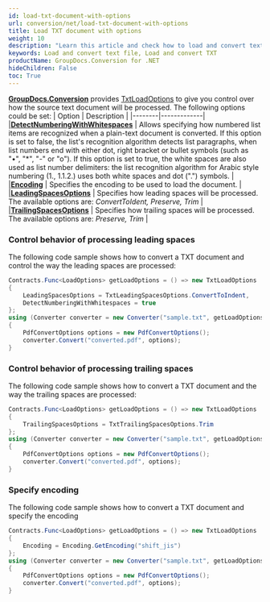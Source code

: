```yaml
---
id: load-txt-document-with-options
url: conversion/net/load-txt-document-with-options
title: Load TXT document with options
weight: 10
description: "Learn this article and check how to load and convert text files with advanced options using GroupDocs.Conversion for .NET API."
keywords: Load and convert text file, Load and convert TXT
productName: GroupDocs.Conversion for .NET
hideChildren: False
toc: True
---
```

[**GroupDocs.Conversion**](https://products.groupdocs.com/conversion/net) provides [TxtLoadOptions](https://reference.groupdocs.com/conversion/net/groupdocs.conversion.options.load/txtloadoptions) to give you control over how the source text document will be processed. The following options could be set:
| Option | Description |
|--------|-------------|
|**[DetectNumberingWithWhitespaces](https://reference.groupdocs.com/conversion/net/groupdocs.conversion.options.load/txtloadoptions/detectnumberingwithwhitespaces)** | Allows specifying how numbered list items are recognized when a plain-text document is converted. If this option is set to false, the list's recognition algorithm detects list paragraphs, when list numbers end with either dot, right bracket or bullet symbols (such as "•", "\*", "-" or "o"). If this option is set to true, the white spaces are also used as list number delimiters: the list recognition algorithm for Arabic style numbering (1., 1.1.2.) uses both white spaces and dot (".") symbols. |
|**[Encoding](https://reference.groupdocs.com/conversion/net/groupdocs.conversion.options.load/txtloadoptions/encoding)** | Specifies the encoding to be used to load the document. |
|**[LeadingSpacesOptions](https://reference.groupdocs.com/conversion/net/groupdocs.conversion.options.load/txtloadoptions/leadingspacesoptions)** | Specifies how leading spaces will be processed. The available options are: *ConvertToIdent, Preserve, Trim* |
|**[TrailingSpacesOptions](https://reference.groupdocs.com/conversion/net/groupdocs.conversion.options.load/txtloadoptions/trailingspacesoptions)** | Specifies how trailing spaces will be processed. The available options are: *Preserve, Trim* |


### Control behavior of processing leading spaces

The following code sample shows how to convert a TXT document and control the way the leading spaces are processed:

```csharp
Contracts.Func<LoadOptions> getLoadOptions = () => new TxtLoadOptions
{
    LeadingSpacesOptions = TxtLeadingSpacesOptions.ConvertToIndent,
    DetectNumberingWithWhitespaces = true
};
using (Converter converter = new Converter("sample.txt", getLoadOptions))
{
    PdfConvertOptions options = new PdfConvertOptions();
    converter.Convert("converted.pdf", options);
}
```

### Control behavior of processing trailing spaces

The following code sample shows how to convert a TXT document and the way the trailing spaces are processed:

```csharp
Contracts.Func<LoadOptions> getLoadOptions = () => new TxtLoadOptions
{
    TrailingSpacesOptions = TxtTrailingSpacesOptions.Trim
};
using (Converter converter = new Converter("sample.txt", getLoadOptions))
{
    PdfConvertOptions options = new PdfConvertOptions();
    converter.Convert("converted.pdf", options);
}
```

### Specify encoding

The following code sample shows how to convert a TXT document and specify the encoding

```csharp
Contracts.Func<LoadOptions> getLoadOptions = () => new TxtLoadOptions
{
    Encoding = Encoding.GetEncoding("shift_jis")
};
using (Converter converter = new Converter("sample.txt", getLoadOptions))
{
    PdfConvertOptions options = new PdfConvertOptions();
    converter.Convert("converted.pdf", options);
}
```

